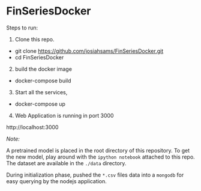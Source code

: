 # FinSeriesDocker

Steps to run:

1. Clone this repo.

- git clone https://github.com/josiahsams/FinSeriesDocker.git
- cd FinSeriesDocker

2. build the docker image
- docker-compose build

3. Start all the services,

- docker-compose up

4. Web Application is running in port 3000

http://localhost:3000

*Note:*

A pretrained model is placed in the root directory of this repository. To get the new model, play around with the `ipython notebook` attached to this repo. The dataset are available in the `./data` directory.

During initialization phase, pushed the `*.csv` files data into a `mongodb` for easy querying by the nodejs application.


